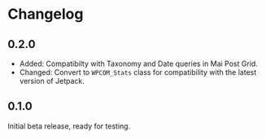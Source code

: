 # Changelog

## 0.2.0
* Added: Compatibilty with Taxonomy and Date queries in Mai Post Grid.
* Changed: Convert to `WPCOM_Stats` class for compatibility with the latest version of Jetpack.

## 0.1.0
Initial beta release, ready for testing.
